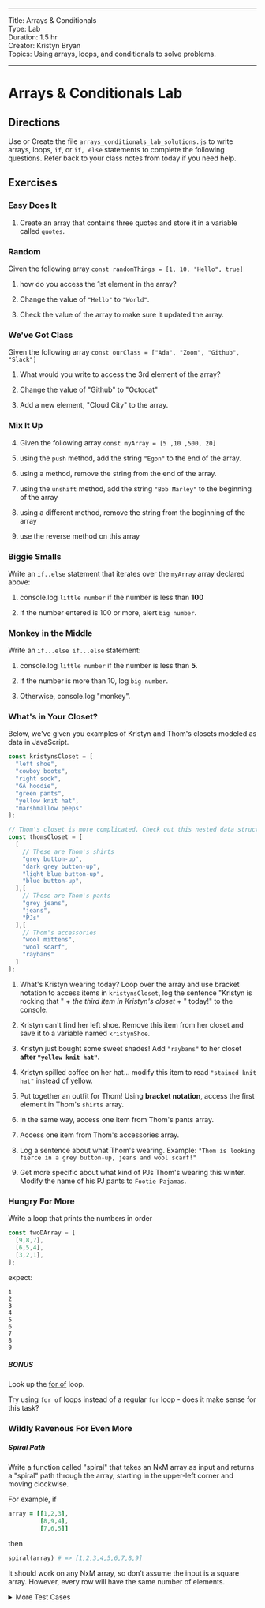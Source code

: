 <hr>
Title: Arrays & Conditionals<br>
Type: Lab<br>
Duration: 1.5 hr<br>
Creator: Kristyn Bryan<br>
Topics: Using arrays, loops, and conditionals to solve problems.<br>
<hr>

# Arrays & Conditionals Lab

## Directions

Use or Create the file `arrays_conditionals_lab_solutions.js` to write arrays, loops, `if`, or `if, else` statements to complete the following questions. Refer back to your class notes from today if you need help.

## Exercises

### Easy Does It
1. Create an array that contains three quotes and store it in a variable called `quotes`.

### Random
Given the following array `const randomThings = [1, 10, "Hello", true]`

1. how do you access the 1st element in the array?

2. Change the value of `"Hello"` to `"World"`.

3. Check the value of the array to make sure it updated the array.

### We've Got Class
Given the following array `const ourClass = ["Ada", "Zoom", "Github", "Slack"]`

1. What would you write to access the 3rd element of the array?

2. Change the value of "Github" to "Octocat"

3. Add a new element, "Cloud City" to the array.

### Mix It Up
4. Given the following array `const myArray = [5 ,10 ,500, 20]`

1. using the `push` method, add the string `"Egon"` to the end of the array.

2. using a method, remove the string from the end of the array.

3. using the `unshift` method, add the string `"Bob Marley"` to the beginning of the array

4. using a different method, remove the string from the beginning of the array

5. use the reverse method on this array

### Biggie Smalls
Write an `if..else` statement that iterates over the `myArray` array declared above:

1. console.log `little number` if the number is less than **100**

2. If the number entered is 100 or more, alert `big number`.

### Monkey in the Middle
Write an `if...else if...else` statement:

1. console.log `little number` if the number is less than **5**.<br>

2.  If the number is more than 10, log `big number`.

3. Otherwise, console.log "monkey". <br>

### What's in Your Closet?

Below, we've given you examples of Kristyn and Thom's closets modeled as data in JavaScript.

```javascript
const kristynsCloset = [
  "left shoe",
  "cowboy boots",
  "right sock",
  "GA hoodie",
  "green pants",
  "yellow knit hat",
  "marshmallow peeps"
];

// Thom's closet is more complicated. Check out this nested data structure!!
const thomsCloset = [
  [
    // These are Thom's shirts
    "grey button-up",
    "dark grey button-up",
    "light blue button-up",
    "blue button-up",
  ],[
    // These are Thom's pants
    "grey jeans",
    "jeans",
    "PJs"
  ],[
    // Thom's accessories
    "wool mittens",
    "wool scarf",
    "raybans"
  ]
];
```

1. What's Kristyn wearing today? Loop over the array and use bracket notation to access items in `kristynsCloset`, log the sentence "Kristyn is rocking that " + *the third item in Kristyn's closet* + " today!" to the console.

2. Kristyn can't find her left shoe. Remove this item from her closet and save it to a variable named `kristynShoe`.

3. Kristyn just bought some sweet shades! Add `"raybans"` to her closet **after `"yellow knit hat"`.**

4. Kristyn spilled coffee on her hat... modify this item to read `"stained knit hat"` instead of yellow.

5. Put together an outfit for Thom! Using **bracket notation**, access the first element in Thom's `shirts` array.

6. In the same way, access one item from Thom's pants array.

7. Access one item from Thom's accessories array.

8. Log a sentence about what Thom's wearing. Example: `"Thom is looking fierce in a grey button-up, jeans and wool scarf!"`

9. Get more specific about what kind of PJs Thom's wearing this winter. Modify the name of his PJ pants to `Footie Pajamas`.


### Hungry For More

Write a loop that prints the numbers in order

```js
const twoDArray = [
  [9,8,7],
  [6,5,4],
  [3,2,1],
];
```
expect:
```
1
2
3
4
5
6
7
8
9
```

##### BONUS
Look up the [for of](https://developer.mozilla.org/en-US/docs/Web/JavaScript/Reference/Statements/for...of) loop.

Try using `for of` loops instead of a regular `for` loop - does it make sense for this task?


### Wildly Ravenous For Even More

##### Spiral Path

Write a function called "spiral" that takes an NxM array as input and returns a "spiral" path through the array, starting in the upper-left corner and moving clockwise.  

For example, if

```ruby
array = [[1,2,3],
         [8,9,4],
         [7,6,5]]
```

then

```ruby
spiral(array) # => [1,2,3,4,5,6,7,8,9]
```

It should work on any NxM array, so don’t assume the input is a square array.  However, every row will have the same number of elements.

<details><summary> More Test Cases </summary>

```ruby         
a =
  [
    [1, 2, 3],
    [8, 9, 4],
    [7, 6, 5]
  ]

b = [
      [ 1,  2,  3,  4,  5,  6],
      [18, 19, 20, 21, 22,  7],
      [17, 28, 29, 30, 23,  8],
      [16, 27, 26, 25, 24,  9],
      [15, 14, 13, 12, 11, 10]
    ]

c = [
      [ 1,  2,  3,  4,  5,  6,  7,  8,  9, 10],
      [36, 37, 38, 39, 40, 41, 42, 43, 44, 11],
      [35, 64, 65, 66, 67, 68, 69, 70, 45, 12],
      [34, 63, 84, 85, 86, 87, 88, 71, 46, 13],
      [33, 62, 83, 96, 97, 98, 89, 72, 47, 14],
      [32, 61, 82, 95, 100, 99, 90, 73, 48, 15],
      [31, 60, 81, 94, 93, 92, 91, 74, 49, 16],
      [30, 59, 80, 79, 78, 77, 76, 75, 50, 17],
      [29, 58, 57, 56, 55 ,54, 53, 52, 51, 18],
      [28, 27, 26, 25, 24, 23, 22, 21, 20, 19]
   ]

e = [
      [1,2],
      [4,3]
    ]

f = [
      [1,2,3,4],
      [8,7,6,5]
    ]

g = [
      [1, 2],
      [10,3],
      [9, 4],
      [8, 5],
      [7, 6]
    ]

h = [
      [1,2,3,4]
    ]
 
 ```

</details>
